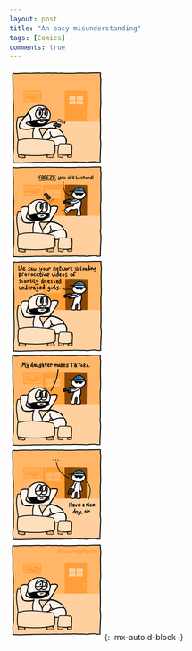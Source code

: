 ```yaml
---
layout: post
title: "An easy misunderstanding"
tags: [Comics]
comments: true
---
```



!["An easy misunderstanding"](/comics/2.png){: .mx-auto.d-block :}